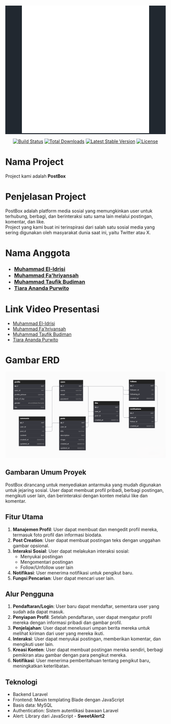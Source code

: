 <p align="center" style="background-color: #212830"><a href="#"><img src="public/img/logo_postboc.png" width="400" alt="Laravel Logo"></a></p>

<p align="center">
<a href="https://github.com/laravel/framework/actions"><img src="https://github.com/laravel/framework/workflows/tests/badge.svg" alt="Build Status"></a>
<a href="https://packagist.org/packages/laravel/framework"><img src="https://img.shields.io/packagist/dt/laravel/framework" alt="Total Downloads"></a>
<a href="https://packagist.org/packages/laravel/framework"><img src="https://img.shields.io/packagist/v/laravel/framework" alt="Latest Stable Version"></a>
<a href="https://packagist.org/packages/laravel/framework"><img src="https://img.shields.io/packagist/l/laravel/framework" alt="License"></a>
</p>

# Nama Project
Project kami adalah <b>PostBox</b>

# Penjelasan Project

PostBox adalah platform media sosial yang memungkinkan user untuk terhubung, berbagi, dan berinteraksi satu sama lain melalui postingan, komentar, dan like. <br>Project yang kami buat ini terinspirasi dari salah satu sosial media yang sering digunakan oleh masyarakat dunia saat ini, yaitu Twitter atau X.

# Nama Anggota
<h3>
    <ul>
        <li><a href="https://github.com/El-Idrisi">Muhammad El-Idrisi</a></li>
        <li><a href="https://github.com/MuhammmadFahry">Muhammad Fa'hriyansah</a></li>
        <li><a href="https://github.com/mtaufik31">Muhammad Taufik Budiman</a></li>
        <li><a href="https://github.com/tiaraanandapurwito">Tiara Ananda Purwito</a></li>
    </ul>
</h3>

# Link Video Presentasi
<ul>
        <li><a href="https://github.com/El-Idrisi">Muhammad El-Idrisi</a></li>
        <li><a href="https://drive.google.com/file/d/15xRPDx3Pdfrn6juwQaPsTauGTUQoSPD1/view?usp=sharing">Muhammad Fa'hriyansah</a></li>
        <li><a href="https://github.com/mtaufik31">Muhammad Taufik Budiman</a></li>
        <li><a href="https://drive.google.com/file/d/1ttKEmcMCq25AtolBunj0UajfqL1_YY5O/view?usp=drive_link">Tiara Ananda Purwito</a></li>
    </ul>

# Gambar ERD
<p align="center">
<img src="public/img/erd.png">
</p>


## Gambaran Umum Proyek

PostBox dirancang untuk menyediakan antarmuka yang mudah digunakan untuk jejaring sosial. User dapat membuat profil pribadi, berbagi postingan, mengikuti user lain, dan berinteraksi dengan konten melalui like dan komentar.

## Fitur Utama

1. **Manajemen Profil**: User dapat membuat dan mengedit profil mereka, termasuk foto profil dan informasi biodata.
2. **Post Creation**: User dapat membuat postingan teks dengan unggahan gambar opsional.
3. **Interaksi Sosial**: User dapat melakukan interaksi sosial:
   - Menyukai postingan
   - Mengomentari postingan
   - Follow/Unfollow user lain
4. **Notifikasi**: User menerima notifikasi untuk pengikut baru.
5. **Fungsi Pencarian**: User dapat mencari user lain.

## Alur Pengguna

1. **Pendaftaran/Login**: User baru dapat mendaftar, sementara user yang sudah ada dapat masuk.
2. **Penyiapan Profil**: Setelah pendaftaran, user dapat mengatur profil mereka dengan informasi pribadi dan gambar profil.
3. **Penjelajahan**: User dapat menelusuri umpan berita mereka untuk melihat kiriman dari user yang mereka ikuti.
4. **Interaksi**: User dapat menyukai postingan, memberikan komentar, dan mengikuti user lain.
5. **Kreasi Konten**: User dapat membuat postingan mereka sendiri, berbagi pemikiran atau gambar dengan para pengikut mereka.
6. **Notifikasi**: User menerima pemberitahuan tentang pengikut baru, meningkatkan keterlibatan.

## Teknologi

- Backend Laravel 
- Frontend: Mesin templating Blade dengan JavaScript
- Basis data: MySQL
- Authentication: Sistem autentikasi bawaan Laravel
- Alert: Library dari JavaScript - <strong>SweetAlert2</strong>
